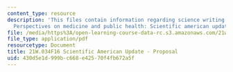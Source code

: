 ```yaml
---
content_type: resource
description: 'This files contain information regarding science writing and new media:
  Perspectives on medicine and public health: Scientific american update - proposal.'
file: /media/https%3A/open-learning-course-data-rc.s3.amazonaws.com/21w-034-science-writing-and-new-media-perspectives-on-medicine-and-public-health-fall-2016/430d5e1d999bc668e42570f4fb672a5f_MIT21W_034F16_SciAmeriProposal.pdf
file_type: application/pdf
resourcetype: Document
title: 21W.034F16 Scientific American Update - Proposal
uid: 430d5e1d-999b-c668-e425-70f4fb672a5f
---
```


